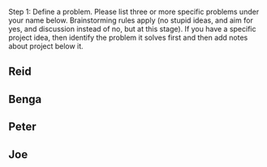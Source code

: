 Step 1: Define a problem.  Please list three or more specific problems under your name below.  Brainstorming rules apply (no stupid ideas, and aim for yes, and discussion instead of no, but at this stage).  If you have a specific project idea, then identify the problem it solves first and then add notes about project below it. 

## Reid


## Benga


## Peter


## Joe

